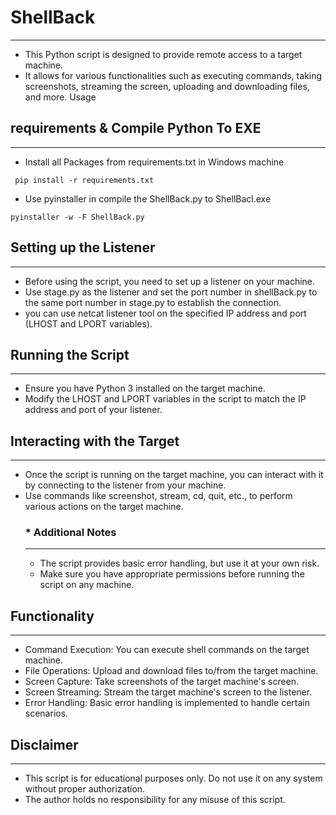 # ShellBack
-------------------------------------------------------------------

 * This Python script is designed to provide remote access to a target machine.
 * It allows for various functionalities such as executing commands, taking screenshots, streaming the screen, uploading and downloading files, and more.
   Usage
## requirements & Compile Python To EXE
-------------------------------------------------------------------------------- 
   * Install all Packages from requirements.txt in Windows machine 
   ```
    pip install -r requirements.txt
   ```
  * Use pyinstaller in compile the ShellBack.py to ShellBacl.exe
  ```
  pyinstaller -w -F ShellBack.py
  ```
## Setting up the Listener
------------------------------------------------------------------------------
   * Before using the script, you need to set up a listener on your machine.
   * Use stage.py as the listener and set the port number in shellBack.py to the same port number in stage.py to establish the connection.
   * you can use  netcat listener tool on the specified IP address and port (LHOST and LPORT variables).

## Running the Script
--------------------------------------------------------------------------------
  * Ensure you have Python 3 installed on the target machine.
  * Modify the LHOST and LPORT variables in the script to match the IP address and port of your listener.

## Interacting with the Target
------------------------------------------------------------------------------------
  * Once the script is running on the target machine, you can interact with it by connecting to the listener from your machine.
  * Use commands like screenshot, stream, cd, quit, etc., to perform various actions on the target machine.
    ### *  Additional Notes
    ---------------------------------------------------------------------------------------------
       *  The script provides basic error handling, but use it at your own risk.
       *  Make sure you have appropriate permissions before running the script on any machine.

## Functionality
----------------------------------------------------------------------------------
  * Command Execution: You can execute shell commands on the target machine.
  *  File Operations: Upload and download files to/from the target machine.
  *  Screen Capture: Take screenshots of the target machine's screen.
  *  Screen Streaming: Stream the target machine's screen to the listener.
  *  Error Handling: Basic error handling is implemented to handle certain scenarios.


## Disclaimer
---------------------------------------------------------------------------------------------------
  * This script is for educational purposes only. Do not use it on any system without proper authorization.
  * The author holds no responsibility for any misuse of this script.

